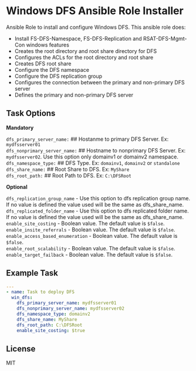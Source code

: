 Windows DFS Ansible Role Installer
=========

Ansible Role to install and configure Windows DFS. This ansible role does:<br/>

 - Install FS-DFS-Namespace, FS-DFS-Replication and RSAT-DFS-Mgmt-Con windows features
 - Creates the root directory and root share directory for DFS
 - Configures the ACLs for the root directory and root share
 - Creates DFS root share
 - Configure the DFS namespace
 - Configure the DFS replication group
 - Configures the connection between the primary and non-primary DFS server
 - Defines the primary and non-primary DFS server

Task Options
--------------

**Mandatory**

`dfs_primary_server_name:` ## Hostanme to primary DFS Server. Ex: `mydfsserver01`<br/>
`dfs_nonprimary_server_name:` ## Hostname to nonprimary DFS Server. Ex: `mydfsserver02`. Use this option only domainv1 or domainv2 namespace.<br/>
`dfs_namespace_type:` ## DFS Type. Ex: `domainv1`, `domainv2` or `standalone`<br/>
`dfs_share_name:` ## Root Share to DFS. Ex: `MyShare`<br/>
`dfs_root_path:` ## Root Path to DFS. Ex: `C:\DFSRoot`<br/>

**Optional**

`dfs_replication_group_name` - Use this option to dfs replication group name. If no value is defined the value used will be the same as dfs_share_name.<br/>
`dfs_replicated_folder_name` - Use this option to dfs replicated folder name. If no value is defined the value used will be the same as dfs_share_name.<br/>
`enable_site_costing` - Boolean value. The default value is `$false`.<br/>
`enable_insite_referrals` - Boolean value. The default value is `$false`.<br/>
`enable_access_based_enumeration` - Boolean value. The default value is `$false`.<br/>
`enable_root_scalability` - Boolean value. The default value is `$false`.<br/>
`enable_target_failback` - Boolean value. The default value is `$false`.<br/>

Example Task
----------------

```yaml
---
- name: Task to deploy DFS
  win_dfs:
    dfs_primary_server_name: mydfsserver01
    dfs_nonprimary_server_name: mydfsserver02
    dfs_namespace_type: domainv2
    dfs_share_name: MyShare
    dfs_root_path: C:\DFSRoot
    enable_site_costing: $true
```

License
-------

MIT
